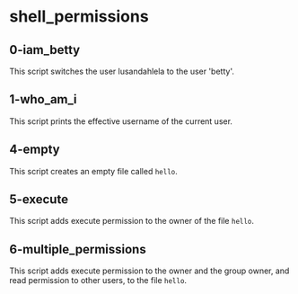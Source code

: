 # shell_permissions

## 0-iam_betty
This script switches the user lusandahlela to the user 'betty'.

## 1-who_am_i
This script prints the effective username of the current user.

## 4-empty
This script creates an empty file called `hello`.

## 5-execute
This script adds execute permission to the owner of the file `hello`.

## 6-multiple_permissions
This script adds execute permission to the owner and the group owner, and read permission to other users, to the file `hello`.